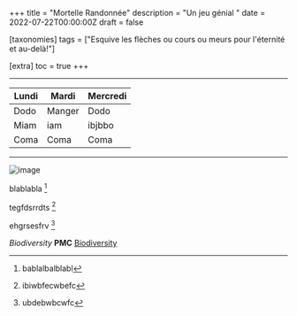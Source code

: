 +++
title = "Mortelle Randonnée"
description = "Un jeu génial "
date = 2022-07-22T00:00:00Z
draft = false

[taxonomies]
tags = ["Esquive les flèches ou cours ou meurs pour l'éternité et au-delà!"]

[extra]
toc = true
+++
* * * * * * * * * * * * * * * *

| Lundi  | Mardi  | Mercredi |
|--------|--------|----------|
| Dodo   | Manger | Dodo     |
| Miam   | iam    | ibjbbo   |
| Coma   | Coma   | Coma     |

* * * * * * * * * * * * * * * *


![image](https://biodiversitypmc.sibils.org/img/logo_banner.7ff68d4d.png)

blablabla [^1]

tegfdsrrdts [^2]

ehgrsesfrv [^3]

[^1]: bablalbalblabl
[^2]: ibiwbfecwbefc
[^3]: ubdebwbcwfc

*Biodiversity* **PMC** [Biodiversity](/"https://biodiversitypmc.sibils.org/")